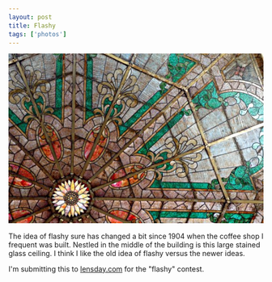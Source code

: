 ```yaml
---
layout: post
title: Flashy
tags: ['photos']
---
```


![Flashy :: Nikon D70 : 5s : f/22 : ISO 200](/media/2004/10/flashy.jpg)

The idea of flashy sure has changed a bit since 1904 when the coffee
shop I frequent was built. Nestled in the middle of the building is this
large stained glass ceiling. I think I like the old idea of flashy
versus the newer ideas.

I'm submitting this to [lensday.com](http://www.lensday.com) for the
"flashy" contest.


